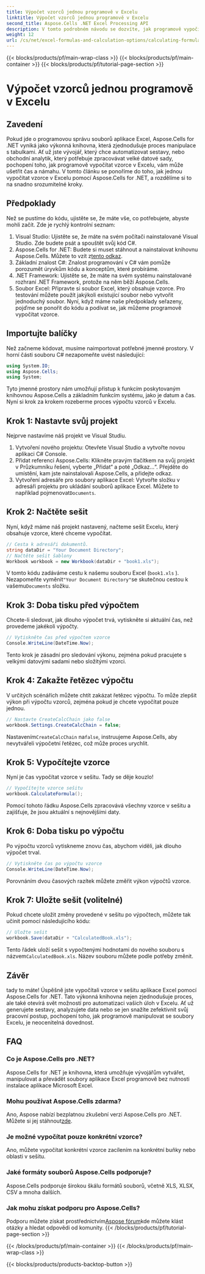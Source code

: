 ```yaml
---
title: Výpočet vzorců jednou programově v Excelu
linktitle: Výpočet vzorců jednou programově v Excelu
second_title: Aspose.Cells .NET Excel Processing API
description: V tomto podrobném návodu se dozvíte, jak programově vypočítat vzorce Excelu pomocí Aspose.Cells for .NET. Vylepšete své dovednosti v automatizaci Excelu.
weight: 12
url: /cs/net/excel-formulas-and-calculation-options/calculating-formulas-once/
---
```


{{< blocks/products/pf/main-wrap-class >}}
{{< blocks/products/pf/main-container >}}
{{< blocks/products/pf/tutorial-page-section >}}

# Výpočet vzorců jednou programově v Excelu

## Zavedení
Pokud jde o programovou správu souborů aplikace Excel, Aspose.Cells for .NET vyniká jako výkonná knihovna, která zjednodušuje proces manipulace s tabulkami. Ať už jste vývojář, který chce automatizovat sestavy, nebo obchodní analytik, který potřebuje zpracovávat velké datové sady, pochopení toho, jak programově vypočítat vzorce v Excelu, vám může ušetřit čas a námahu. V tomto článku se ponoříme do toho, jak jednou vypočítat vzorce v Excelu pomocí Aspose.Cells for .NET, a rozdělíme si to na snadno srozumitelné kroky.
## Předpoklady
Než se pustíme do kódu, ujistěte se, že máte vše, co potřebujete, abyste mohli začít. Zde je rychlý kontrolní seznam:
1. Visual Studio: Ujistěte se, že máte na svém počítači nainstalované Visual Studio. Zde budete psát a spouštět svůj kód C#.
2.  Aspose.Cells for .NET: Budete si muset stáhnout a nainstalovat knihovnu Aspose.Cells. Můžete to vzít z[tento odkaz](https://releases.aspose.com/cells/net/). 
3. Základní znalost C#: Znalost programování v C# vám pomůže porozumět úryvkům kódu a konceptům, které probíráme.
4. .NET Framework: Ujistěte se, že máte na svém systému nainstalované rozhraní .NET Framework, protože na něm běží Aspose.Cells.
5. Soubor Excel: Připravte si soubor Excel, který obsahuje vzorce. Pro testování můžete použít jakýkoli existující soubor nebo vytvořit jednoduchý soubor.
Nyní, když máme naše předpoklady seřazeny, pojďme se ponořit do kódu a podívat se, jak můžeme programově vypočítat vzorce.
## Importujte balíčky
Než začneme kódovat, musíme naimportovat potřebné jmenné prostory. V horní části souboru C# nezapomeňte uvést následující:
```csharp
using System.IO;
using Aspose.Cells;
using System;
```
Tyto jmenné prostory nám umožňují přístup k funkcím poskytovaným knihovnou Aspose.Cells a základním funkcím systému, jako je datum a čas.
Nyní si krok za krokem rozeberme proces výpočtu vzorců v Excelu.
## Krok 1: Nastavte svůj projekt
Nejprve nastavíme náš projekt ve Visual Studiu.
1. Vytvoření nového projektu: Otevřete Visual Studio a vytvořte novou aplikaci C# Console.
2. Přidat referenci Aspose.Cells: Klikněte pravým tlačítkem na svůj projekt v Průzkumníku řešení, vyberte „Přidat“ a poté „Odkaz…“. Přejděte do umístění, kam jste nainstalovali Aspose.Cells, a přidejte odkaz.
3.  Vytvoření adresáře pro soubory aplikace Excel: Vytvořte složku v adresáři projektu pro ukládání souborů aplikace Excel. Můžete to například pojmenovat`Documents`.
## Krok 2: Načtěte sešit
Nyní, když máme náš projekt nastavený, načteme sešit Excelu, který obsahuje vzorce, které chceme vypočítat.
```csharp
// Cesta k adresáři dokumentů.
string dataDir = "Your Document Directory";
// Načtěte sešit šablony
Workbook workbook = new Workbook(dataDir + "book1.xls");
```
V tomto kódu zadáváme cestu k našemu souboru Excel (`book1.xls` ). Nezapomeňte vyměnit`"Your Document Directory"`se skutečnou cestou k vašemu`Documents` složku.
## Krok 3: Doba tisku před výpočtem
Chcete-li sledovat, jak dlouho výpočet trvá, vytiskněte si aktuální čas, než provedeme jakékoli výpočty.
```csharp
// Vytiskněte čas před výpočtem vzorce
Console.WriteLine(DateTime.Now);
```
Tento krok je zásadní pro sledování výkonu, zejména pokud pracujete s velkými datovými sadami nebo složitými vzorci.
## Krok 4: Zakažte řetězec výpočtu
V určitých scénářích můžete chtít zakázat řetězec výpočtu. To může zlepšit výkon při výpočtu vzorců, zejména pokud je chcete vypočítat pouze jednou.
```csharp
// Nastavte CreateCalcChain jako false
workbook.Settings.CreateCalcChain = false;
```
 Nastavením`CreateCalcChain` na`false`, instruujeme Aspose.Cells, aby nevytvářeli výpočetní řetězec, což může proces urychlit.
## Krok 5: Vypočítejte vzorce
Nyní je čas vypočítat vzorce v sešitu. Tady se děje kouzlo!
```csharp
// Vypočítejte vzorce sešitu
workbook.CalculateFormula();
```
Pomocí tohoto řádku Aspose.Cells zpracovává všechny vzorce v sešitu a zajišťuje, že jsou aktuální s nejnovějšími daty.
## Krok 6: Doba tisku po výpočtu
Po výpočtu vzorců vytiskneme znovu čas, abychom viděli, jak dlouho výpočet trval.
```csharp
// Vytiskněte čas po výpočtu vzorce
Console.WriteLine(DateTime.Now);
```
Porovnáním dvou časových razítek můžete změřit výkon výpočtů vzorce.
## Krok 7: Uložte sešit (volitelné)
Pokud chcete uložit změny provedené v sešitu po výpočtech, můžete tak učinit pomocí následujícího kódu:
```csharp
// Uložte sešit
workbook.Save(dataDir + "CalculatedBook.xls");
```
 Tento řádek uloží sešit s vypočtenými hodnotami do nového souboru s názvem`CalculatedBook.xls`. Název souboru můžete podle potřeby změnit.

## Závěr
tady to máte! Úspěšně jste vypočítali vzorce v sešitu aplikace Excel pomocí Aspose.Cells for .NET. Tato výkonná knihovna nejen zjednodušuje proces, ale také otevírá svět možností pro automatizaci vašich úloh v Excelu. Ať už generujete sestavy, analyzujete data nebo se jen snažíte zefektivnit svůj pracovní postup, pochopení toho, jak programově manipulovat se soubory Excelu, je neocenitelná dovednost.
## FAQ
### Co je Aspose.Cells pro .NET?
Aspose.Cells for .NET je knihovna, která umožňuje vývojářům vytvářet, manipulovat a převádět soubory aplikace Excel programově bez nutnosti instalace aplikace Microsoft Excel.
### Mohu používat Aspose.Cells zdarma?
 Ano, Aspose nabízí bezplatnou zkušební verzi Aspose.Cells pro .NET. Můžete si jej stáhnout[zde](https://releases.aspose.com/).
### Je možné vypočítat pouze konkrétní vzorce?
Ano, můžete vypočítat konkrétní vzorce zacílením na konkrétní buňky nebo oblasti v sešitu.
### Jaké formáty souborů Aspose.Cells podporuje?
Aspose.Cells podporuje širokou škálu formátů souborů, včetně XLS, XLSX, CSV a mnoha dalších.
### Jak mohu získat podporu pro Aspose.Cells?
 Podporu můžete získat prostřednictvím[Aspose fórum](https://forum.aspose.com/c/cells/9)kde můžete klást otázky a hledat odpovědi od komunity.
{{< /blocks/products/pf/tutorial-page-section >}}

{{< /blocks/products/pf/main-container >}}
{{< /blocks/products/pf/main-wrap-class >}}

{{< blocks/products/products-backtop-button >}}
